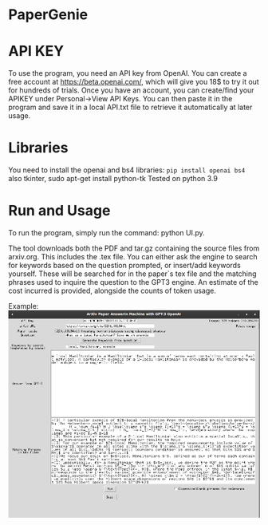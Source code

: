 # PaperGenie

# API KEY 
To use the program, you need an API key from OpenAI. You can create a free account at https://beta.openai.com/, which will give you 18$ to try it out for hundreds of trials. Once you have an account, you can create/find your APIKEY under Personal->View API Keys.
You can then paste it in the program and save it in a local API.txt file to retrieve it automatically at later usage.

# Libraries
You  need to install the openai and bs4 libraries: `pip install openai bs4`
also tkinter, sudo apt-get install python-tk
Tested on python 3.9

# Run and Usage

To run the program, simply run the command: python UI.py.

The tool downloads both the PDF and tar.gz containing the source files from arxiv.org. This includes the .tex file.
You can either ask the engine to search for keywords based on the question prompted, or insert/add keywords yourself. 
These will be searched for in the paper`s tex file and the matching phrases used to inquire the question to the GPT3 engine.
An estimate of the cost incurred is provided, alongside the counts of token usage.


Example:
![plot](./example3.png)
